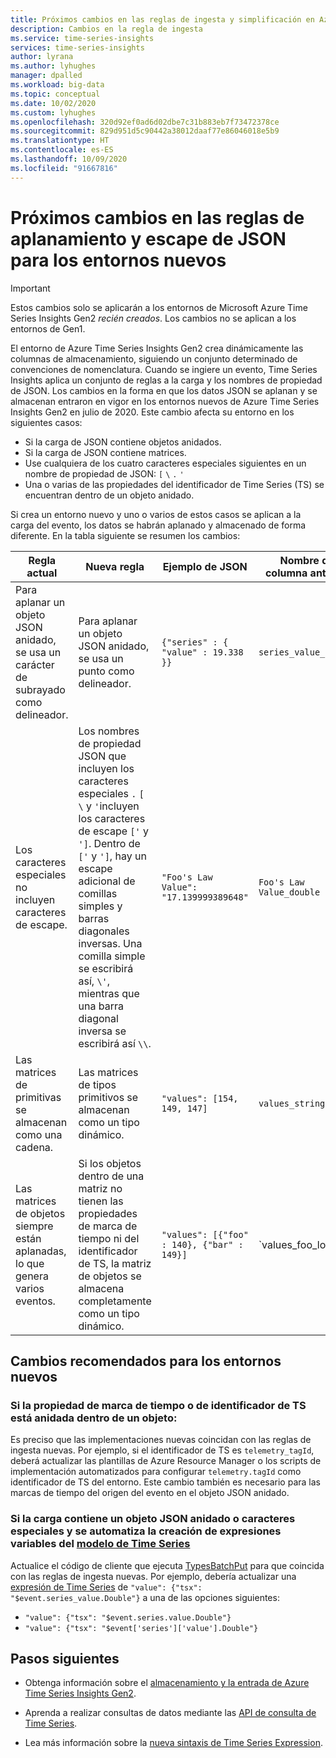 ```yaml
---
title: Próximos cambios en las reglas de ingesta y simplificación en Azure Time Series Insights Gen2 | Microsoft Docs
description: Cambios en la regla de ingesta
ms.service: time-series-insights
services: time-series-insights
author: lyrana
ms.author: lyhughes
manager: dpalled
ms.workload: big-data
ms.topic: conceptual
ms.date: 10/02/2020
ms.custom: lyhughes
ms.openlocfilehash: 320d92ef0ad6d02dbe7c31b883eb7f73472378ce
ms.sourcegitcommit: 829d951d5c90442a38012daaf77e86046018e5b9
ms.translationtype: HT
ms.contentlocale: es-ES
ms.lasthandoff: 10/09/2020
ms.locfileid: "91667816"
---
```

# <a name="upcoming-changes-to-json-flattening-and-escaping-rules-for-new-environments"></a>Próximos cambios en las reglas de aplanamiento y escape de JSON para los entornos nuevos

> [!IMPORTANT]
> Estos cambios solo se aplicarán a los entornos de Microsoft Azure Time Series Insights Gen2 *recién creados*. Los cambios no se aplican a los entornos de Gen1.

El entorno de Azure Time Series Insights Gen2 crea dinámicamente las columnas de almacenamiento, siguiendo un conjunto determinado de convenciones de nomenclatura. Cuando se ingiere un evento, Time Series Insights aplica un conjunto de reglas a la carga y los nombres de propiedad de JSON. Los cambios en la forma en que los datos JSON se aplanan y se almacenan entraron en vigor en los entornos nuevos de Azure Time Series Insights Gen2 en julio de 2020. Este cambio afecta su entorno en los siguientes casos:

* Si la carga de JSON contiene objetos anidados.
* Si la carga de JSON contiene matrices.
* Use cualquiera de los cuatro caracteres especiales siguientes en un nombre de propiedad de JSON: `[` `\` `.` `'`
* Una o varias de las propiedades del identificador de Time Series (TS) se encuentran dentro de un objeto anidado.

Si crea un entorno nuevo y uno o varios de estos casos se aplican a la carga del evento, los datos se habrán aplanado y almacenado de forma diferente. En la tabla siguiente se resumen los cambios:

| Regla actual | Nueva regla | Ejemplo de JSON | Nombre de columna anterior | Nuevo nombre de columna
|---|---| ---| ---|  ---|
| Para aplanar un objeto JSON anidado, se usa un carácter de subrayado como delineador. |Para aplanar un objeto JSON anidado, se usa un punto como delineador.  | ``{"series" : { "value" : 19.338 }}`` | `series_value_double` |`series.value_double` |
| Los caracteres especiales no incluyen caracteres de escape. | Los nombres de propiedad JSON que incluyen los caracteres especiales `.` `[`   `\` y `'`incluyen los caracteres de escape `['` y `']`. Dentro de `['` y `']`, hay un escape adicional de comillas simples y barras diagonales inversas. Una comilla simple se escribirá así, `\'`, mientras que una barra diagonal inversa se escribirá así `\\`.  | ```"Foo's Law Value": "17.139999389648"``` | `Foo's Law Value_double` | `['Foo\'s Law Value']_double` |
| Las matrices de primitivas se almacenan como una cadena. | Las matrices de tipos primitivos se almacenan como un tipo dinámico.  | `"values": [154, 149, 147]` | `values_string`  | `values_dynamic` |
Las matrices de objetos siempre están aplanadas, lo que genera varios eventos. | Si los objetos dentro de una matriz no tienen las propiedades de marca de tiempo ni del identificador de TS, la matriz de objetos se almacena completamente como un tipo dinámico. | `"values": [{"foo" : 140}, {"bar" : 149}]` | `values_foo_long | values_bar_long` | `values_dynamic` |

## <a name="recommended-changes-for-new-environments"></a>Cambios recomendados para los entornos nuevos

### <a name="if-your-ts-id-andor-timestamp-property-is-nested-within-an-object"></a>Si la propiedad de marca de tiempo o de identificador de TS está anidada dentro de un objeto:

Es preciso que las implementaciones nuevas coincidan con las reglas de ingesta nuevas. Por ejemplo, si el identificador de TS es `telemetry_tagId`, deberá actualizar las plantillas de Azure Resource Manager o los scripts de implementación automatizados para configurar `telemetry.tagId` como identificador de TS del entorno. Este cambio también es necesario para las marcas de tiempo del origen del evento en el objeto JSON anidado.

### <a name="if-your-payload-contains-nested-json-or-special-characters-and-you-automate-authoring-time-series-model-variable-expressions"></a>Si la carga contiene un objeto JSON anidado o caracteres especiales y se automatiza la creación de expresiones variables del [modelo de Time Series](.\time-series-insights-update-tsm.md)

Actualice el código de cliente que ejecuta [TypesBatchPut](https://docs.microsoft.com/rest/api/time-series-insights/dataaccessgen2/timeseriestypes/executebatch#typesbatchput) para que coincida con las reglas de ingesta nuevas. Por ejemplo, debería actualizar una [expresión de Time Series](https://docs.microsoft.com/rest/api/time-series-insights/reference-time-series-expression-syntax) de `"value": {"tsx": "$event.series_value.Double"}` a una de las opciones siguientes:

* `"value": {"tsx": "$event.series.value.Double"}`
* `"value": {"tsx": "$event['series']['value'].Double"}`

## <a name="next-steps"></a>Pasos siguientes

* Obtenga información sobre el [almacenamiento y la entrada de Azure Time Series Insights Gen2](./time-series-insights-update-storage-ingress.md).

* Aprenda a realizar consultas de datos mediante las [API de consulta de Time Series](./concepts-query-overview.md).

* Lea más información sobre la [nueva sintaxis de Time Series Expression](https://docs.microsoft.com/rest/api/time-series-insights/reference-time-series-expression-syntax).
